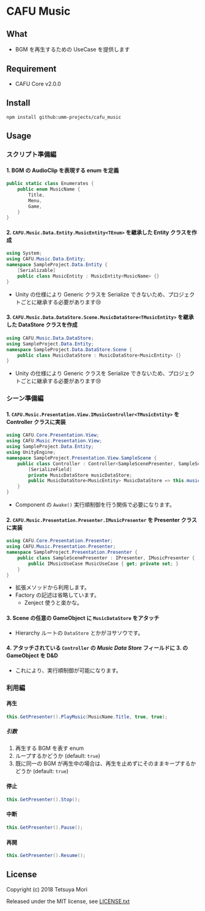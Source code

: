 # CAFU Music

## What

* BGM を再生するための UseCase を提供します

## Requirement

* CAFU Core v2.0.0

## Install

```shell
npm install github:umm-projects/cafu_music
```

## Usage

### スクリプト準備編

#### 1. BGM の AudioClip を表現する enum を定義

```csharp
public static class Enumerates {
    public enum MusicName {
        Title,
        Menu,
        Game,
    }
}
```

#### 2. `CAFU.Music.Data.Entity.MusicEntity<TEnum>` を継承した Entity クラスを作成

```csharp
using System;
using CAFU.Music.Data.Entity;
namespace SampleProject.Data.Entity {
    [Serializable]
    public class MusicEntity : MusicEntity<MusicName> {}
}
```

* Unity の仕様により Generic クラスを Serialize できないため、プロジェクトごとに継承する必要があります😢

#### 3. `CAFU.Music.Data.DataStore.Scene.MusicDataStore<TMusicEntity>` を継承した DataStore クラスを作成

```csharp
using CAFU.Music.Data.DataStore;
using SampleProject.Data.Entity;
namespace SampleProject.Data.DataStore.Scene {
    public class MusicDataStore : MusicDataStore<MusicEntity> {}
}
```

* Unity の仕様により Generic クラスを Serialize できないため、プロジェクトごとに継承する必要があります😢

### シーン準備編

#### 1. `CAFU.Music.Presentation.View.IMusicController<TMusicEntity>` を Controller クラスに実装

```csharp
using CAFU.Core.Presentation.View;
using CAFU.Music.Presentation.View;
using SampleProject.Data.Entity;
using UnityEngine;
namespace SampleProject.Presentation.View.SampleScene {
    public class Controller : Controller<SampleScenePresenter, SampleScenePresenter.Factory>, IMusicController<MusicEntity> {
        [SerializeField]
        private MusicDataStore musicDataStore;
        public MusicDataStore<MusicEntity> MusicDataStore => this.musicDataStore;
    }
}
```

* Component の `Awake()` 実行順制御を行う関係で必要になります。

#### 2. `CAFU.Music.Presentation.Presenter.IMusicPresenter` を Presenter クラスに実装

```csharp
using CAFU.Core.Presentation.Presenter;
using CAFU.Music.Presentation.Presenter;
namespace SampleProject.Presentation.Presenter {
    public class SampleScenePresenter : IPresenter, IMusicPresenter {
        public IMusicUseCase MusicUseCase { get; private set; }
    }
}
```

* 拡張メソッドから利用します。
* Factory の記述は省略しています。
  * Zenject 使うと楽かな。

#### 3. Scene の任意の GameObject に `MusicDataStore` をアタッチ

* Hierarchy ルートの `DataStore` とかがヨサソウです。

#### 4. アタッチされている `Controller` の *Music Data Store* フィールドに 3. の GameObject を D&amp;D

* これにより、実行順制御が可能になります。

### 利用編

#### 再生

```csharp
this.GetPresenter().PlayMusic(MusicName.Title, true, true);
```

##### 引数

1. 再生する BGM を表す enum
1. ループするかどうか (default: `true`)
1. 既に同一の BGM が再生中の場合は、再生を止めずにそのままキープするかどうか (default: `true`)

#### 停止

```csharp
this.GetPresenter().Stop();
```

#### 中断

```csharp
this.GetPresenter().Pause();
```

#### 再開

```csharp
this.GetPresenter().Resume();
```

## License

Copyright (c) 2018 Tetsuya Mori

Released under the MIT license, see [LICENSE.txt](LICENSE.txt)

